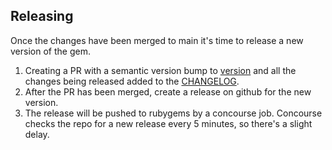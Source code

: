 ## Releasing

Once the changes have been merged to main it's time to release a new
version of the gem.

1. Creating a PR with a semantic version
bump to
[version](https://github.com/digitalocean/droplet_kit/blob/main/lib/droplet_kit/version.rb)
and all the changes being released added to the
[CHANGELOG](https://github.com/digitalocean/droplet_kit/blob/main/CHANGELOG.md).
1. After the PR has been merged, create a release
on github for the new version.
1. The release will be pushed to rubygems by a concourse job. Concourse checks the
repo for a new release every 5 minutes, so there's a slight delay.

